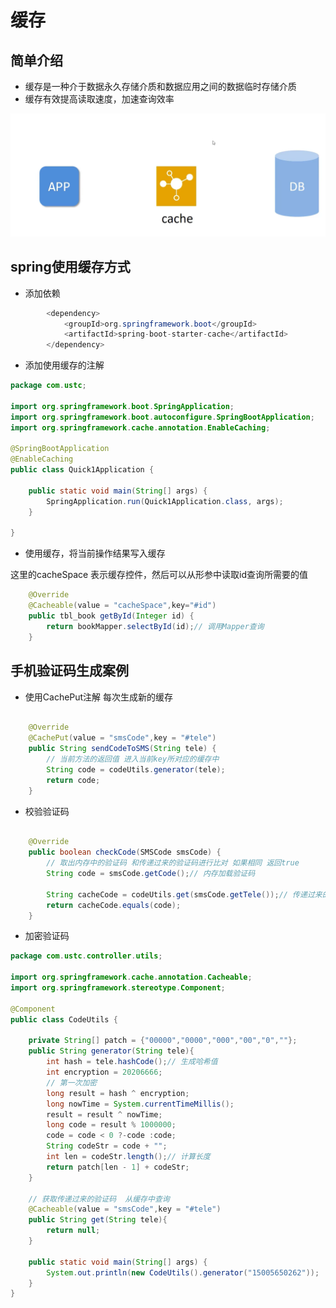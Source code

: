 # 缓存


## 简单介绍

* 缓存是一种介于数据永久存储介质和数据应用之间的数据临时存储介质
* 缓存有效提高读取速度，加速查询效率


![图 1](../images/412cdf20a78116e3a9eebde51671ea5552d69645d48bb483b765d1e6fe646dba.png)  

## spring使用缓存方式

* 添加依赖

```java
        <dependency>
            <groupId>org.springframework.boot</groupId>
            <artifactId>spring-boot-starter-cache</artifactId>
        </dependency>
```


* 添加使用缓存的注解

```java
package com.ustc;

import org.springframework.boot.SpringApplication;
import org.springframework.boot.autoconfigure.SpringBootApplication;
import org.springframework.cache.annotation.EnableCaching;

@SpringBootApplication
@EnableCaching
public class Quick1Application {

    public static void main(String[] args) {
        SpringApplication.run(Quick1Application.class, args);
    }

}


```

* 使用缓存，将当前操作结果写入缓存

这里的cacheSpace 表示缓存控件，然后可以从形参中读取id查询所需要的值

```java
    @Override
    @Cacheable(value = "cacheSpace",key="#id")
    public tbl_book getById(Integer id) {
        return bookMapper.selectById(id);// 调用Mapper查询
    }


```


## 手机验证码生成案例


* 使用CachePut注解 每次生成新的缓存

```java

    @Override
    @CachePut(value = "smsCode",key = "#tele")
    public String sendCodeToSMS(String tele) {
        // 当前方法的返回值 进入当前key所对应的缓存中
        String code = codeUtils.generator(tele);
        return code;
    }
```


* 校验验证码

```java

    @Override
    public boolean checkCode(SMSCode smsCode) {
        // 取出内存中的验证码 和传递过来的验证码进行比对 如果相同 返回true
        String code = smsCode.getCode();// 内存加载验证码

        String cacheCode = codeUtils.get(smsCode.getTele());// 传递过来的验证码
        return cacheCode.equals(code);
    }

```
* 加密验证码
```java
package com.ustc.controller.utils;

import org.springframework.cache.annotation.Cacheable;
import org.springframework.stereotype.Component;

@Component
public class CodeUtils {

    private String[] patch = {"00000","0000","000","00","0",""};
    public String generator(String tele){
        int hash = tele.hashCode();// 生成哈希值
        int encryption = 20206666;
        // 第一次加密
        long result = hash ^ encryption;
        long nowTime = System.currentTimeMillis();
        result = result ^ nowTime;
        long code = result % 1000000;
        code = code < 0 ?-code :code;
        String codeStr = code + "";
        int len = codeStr.length();// 计算长度
        return patch[len - 1] + codeStr;
    }

    // 获取传递过来的验证码  从缓存中查询
    @Cacheable(value = "smsCode",key = "#tele")
    public String get(String tele){
        return null;
    }

    public static void main(String[] args) {
        System.out.println(new CodeUtils().generator("15005650262"));
    }
}


```
